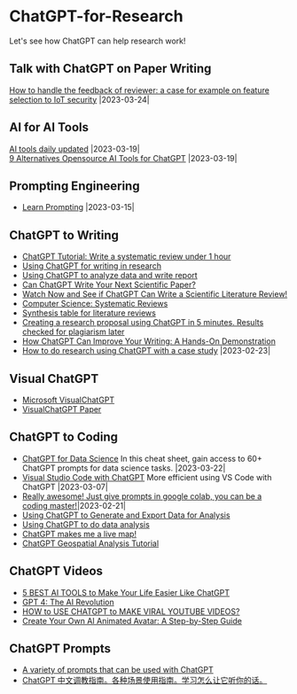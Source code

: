 # ChatGPT-for-Research
Let's see how ChatGPT can help research work!

## Talk with ChatGPT on Paper Writing
[How to handle the feedback of reviewer: a case for example on feature selection to IoT security](https://github.com/goldboy225/ChatGPT-for-Research/blob/main/Talk%20with%20ChatGPT%20on%20Paper%20Writing.md)  |2023-03-24|

## AI for AI Tools
[AI tools daily updated](https://theresanaiforthat.com/) |2023-03-19|  
[9 Alternatives Opensource AI Tools for ChatGPT](https://github.com/nichtdax/awesome-totally-open-chatgpt) |2023-03-19|  

## Prompting Engineering
- [Learn Prompting](https://learnprompting.org/) |2023-03-15|  

## ChatGPT to Writing
- [ChatGPT Tutorial: Write a systematic review under 1 hour](https://youtu.be/RgzBIQfi1nI)
- [Using ChatGPT for writing in research](https://youtu.be/tEdM9e_ycFU)
- [Using ChatGPT to analyze data and write report](https://youtu.be/EI7Anh79oa0)
- [Can ChatGPT Write Your Next Scientific Paper?](https://youtu.be/wnGPt030IG4)
- [Watch Now and See if ChatGPT Can Write a Scientific Literature Review!](https://youtu.be/B9m-aV51Xdo)
- [Computer Science: Systematic Reviews](https://guides.library.unr.edu/c.php?g=51145&p=7853775#:~:text=A%20systematic%20review%2C%20however%2C%20is,unbiased%20and%20well%2Ddocumented%20manner.)
- [Synthesis table for literature reviews](https://youtu.be/WG6uKQjOhaU)
- [Creating a research proposal using ChatGPT in 5 minutes. Results checked for plagiarism later](https://youtu.be/dPIkvjFnTkw)
- [How ChatGPT Can Improve Your Writing: A Hands-On Demonstration](https://youtu.be/lSpT87IdFoE)
- [How to do research using ChatGPT with a case study](https://www.youtube.com/watch?v=KhRY-ktKB-4) |2023-02-23|

## Visual ChatGPT
- [Microsoft VisualChatGPT](https://github.com/microsoft/visual-chatgpt)
- [VisualChatGPT Paper](https://arxiv.org/abs/2303.04671)

## ChatGPT to Coding
- [ChatGPT for Data Science](https://www.datacamp.com/cheat-sheet/chatgpt-cheat-sheet-data-science?utm_source=customerio&utm_medium=email&utm_campaign=230321_1-newsletter-reg_2-b2c_3-all_4-na_5-na_6-dc-insights_7-na_8-emal-ci_9-na_10-bau_11-email&utm_content=blast&utm_term=blog) In this cheat sheet, gain access to 60+ ChatGPT prompts for data science tasks. |2023-03-22|  
- [Visual Studio Code with ChatGPT](https://marketplace.visualstudio.com/items?itemName=gencay.vscode-chatgpt) More efficient using VS Code with ChatGPT  |2023-03-07|
- [Really awesome! Just give prompts in google colab, you can be a coding master!](https://copilot.naklecha.com/)|2023-02-21|
- [Using ChatGPT to Generate and Export Data for Analysis](https://youtu.be/kcehSSwGABE)
- [Using ChatGPT to do data analysis](https://www.youtube.com/watch?v=Dw0irOIJYnA)
- [ChatGPT makes me a live map!](https://www.youtube.com/watch?v=iNHQgLw7qZc)
- [ChatGPT Geospatial Analysis Tutorial](https://www.youtube.com/watch?v=QDf-zc81NSE)

## ChatGPT Videos
- [5 BEST AI TOOLS to Make Your Life Easier Like ChatGPT](https://www.youtube.com/watch?v=iawOF5ZmrVc)
- [GPT 4: The AI Revolution](https://www.youtube.com/watch?v=DnKZHShdQr0)
- [HOW to USE CHATGPT to MAKE VIRAL YOUTUBE VIDEOS?](https://www.youtube.com/watch?v=BdzRhpQQ6y)
- [Create Your Own AI Animated Avatar: A Step-by-Step Guide](https://www.youtube.com/watch?v=V2efVSXSlqc)

## ChatGPT Prompts
- [A variety of prompts that can be used with ChatGPT](https://github.com/f/awesome-chatgpt-prompts)
- [ChatGPT 中文调教指南。各种场景使用指南。学习怎么让它听你的话。](https://github.com/PlexPt/awesome-chatgpt-prompts-zh)
